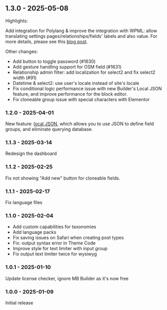 ## 1.3.0 - 2025-05-08

Highlights:

Add integration for Polylang & improve the integration with WPML: allow translating settings pages/relationships/fields' labels and also value. For more details, please see this [blog post](https://metabox.io/wpml-polylang-integrations-improvements/).

Other changes:

- Add button to toggle password (#1630)
- Add gesture handling support for OSM field (#1631)
- Relationship admin filter: add localization for select2 and fix select2 width (#91)
- Datetime & select2: use user's locale instead of site's locale
- Fix conditional logic performance issue with new Builder's Local JSON feature, and improve performance for the block editor.
- Fix cloneable group issue with special characters with Elementor

### 1.2.0 - 2025-04-01

New feature: [local JSON](https://metabox.io/local-json/), which allows you to use JSON to define field groups, and eliminate querying database.

### 1.1.3 - 2025-03-14

Redesign the dashboard

### 1.1.2 - 2025-02-25

Fix not showing "Add new" button for cloneable fields.

### 1.1.1 - 2025-02-17

Fix language files

### 1.1.0 - 2025-02-04

- Add custom capabilities for taxonomies
- Add language packs
- Fix saving issues on Safari when creating post types
- Fix: output syntax error in Theme Code
- Improve style for text limiter with input group
- Fix output text limiter twice for wysiwyg

### 1.0.1 - 2025-01-10

Update license checker, ignore MB Builder as it's now free

### 1.0.0 - 2025-01-09

Initial release
